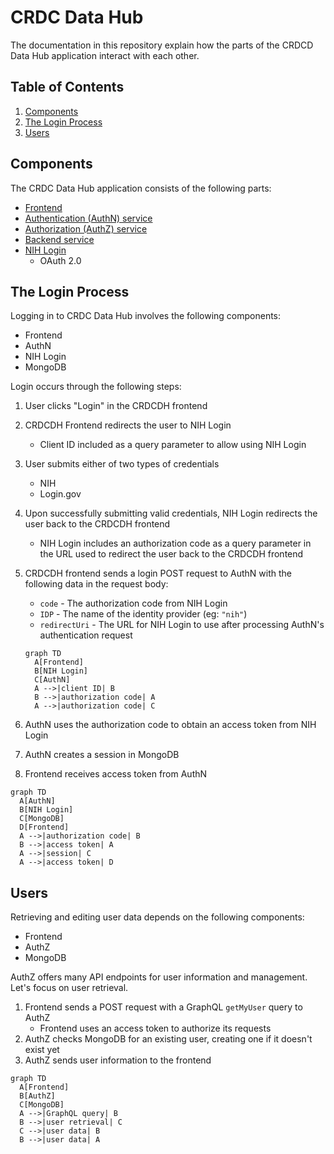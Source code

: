 # CRDC Data Hub

The documentation in this repository explain how the parts of the CRDCD Data Hub application interact with each other.

## Table of Contents

1. [Components](#components)
2. [The Login Process](#the-login-process)
3. [Users](#users)

## Components

The CRDC Data Hub application consists of the following parts:

- [Frontend](https://github.com/CBIIT/crdc-datahub-ui)
- [Authentication (AuthN) service](https://github.com/CBIIT/crdc-datahub-authn)
- [Authorization (AuthZ) service](https://github.com/CBIIT/crdc-datahub-authz)
- [Backend service](https://github.com/CBIIT/crdc-datahub-backend)
- [NIH Login](https://auth.nih.gov/docs)
  - OAuth 2.0

## The Login Process

Logging in to CRDC Data Hub involves the following components:

- Frontend
- AuthN
- NIH Login
- MongoDB

Login occurs through the following steps:

1. User clicks "Login" in the CRDCDH frontend
2. CRDCDH Frontend redirects the user to NIH Login
    - Client ID included as a query parameter to allow using NIH Login
3. User submits either of two types of credentials
    - NIH
    - Login.gov
4. Upon successfully submitting valid credentials, NIH Login redirects the user back to the CRDCDH frontend
    - NIH Login includes an authorization code as a query parameter in the URL used to redirect the user back to the CRDCDH frontend
5. CRDCDH frontend sends a login POST request to AuthN with the following data in the request body:
    - `code` - The authorization code from NIH Login
    - `IDP` - The name of the identity provider (eg: `"nih"`)
    - `redirectUri` - The URL for NIH Login to use after processing AuthN's authentication request

    ```mermaid
    graph TD
      A[Frontend]
      B[NIH Login]
      C[AuthN]
      A -->|client ID| B
      B -->|authorization code| A
      A -->|authorization code| C
    ```

6. AuthN uses the authorization code to obtain an access token from NIH Login
7. AuthN creates a session in MongoDB
8. Frontend receives access token from AuthN

```mermaid
graph TD
  A[AuthN]
  B[NIH Login]
  C[MongoDB]
  D[Frontend]
  A -->|authorization code| B
  B -->|access token| A
  A -->|session| C
  A -->|access token| D
```

## Users

Retrieving and editing user data depends on the following components:

- Frontend
- AuthZ
- MongoDB

AuthZ offers many API endpoints for user information and management. Let's focus on user retrieval.

1. Frontend sends a POST request with a GraphQL `getMyUser` query to AuthZ
    - Frontend uses an access token to authorize its requests
2. AuthZ checks MongoDB for an existing user, creating one if it doesn't exist yet
3. AuthZ sends user information to the frontend

```mermaid
graph TD
  A[Frontend]
  B[AuthZ]
  C[MongoDB]
  A -->|GraphQL query| B
  B -->|user retrieval| C
  C -->|user data| B
  B -->|user data| A
```
